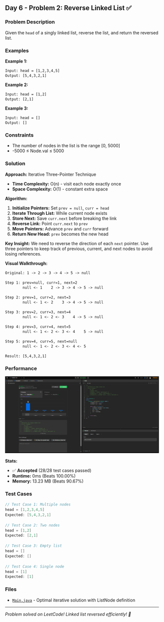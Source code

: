 ## Day 6 - Problem 2: Reverse Linked List ✅

### Problem Description
Given the `head` of a singly linked list, reverse the list, and return the reversed list.

### Examples

**Example 1:**
```
Input: head = [1,2,3,4,5]
Output: [5,4,3,2,1]
```

**Example 2:**
```
Input: head = [1,2]
Output: [2,1]
```

**Example 3:**
```
Input: head = []
Output: []
```

### Constraints
- The number of nodes in the list is the range [0, 5000]
- -5000 ≤ Node.val ≤ 5000

### Solution

**Approach:** Iterative Three-Pointer Technique
- **Time Complexity:** O(n) - visit each node exactly once
- **Space Complexity:** O(1) - constant extra space

**Algorithm:**
1. **Initialize Pointers:** Set `prev = null`, `curr = head`
2. **Iterate Through List:** While current node exists
3. **Store Next:** Save `curr.next` before breaking the link
4. **Reverse Link:** Point `curr.next` to `prev`
5. **Move Pointers:** Advance `prev` and `curr` forward
6. **Return New Head:** `prev` becomes the new head

**Key Insight:** We need to reverse the direction of each `next` pointer. Use three pointers to keep track of previous, current, and next nodes to avoid losing references.

**Visual Walkthrough:**
```
Original: 1 -> 2 -> 3 -> 4 -> 5 -> null

Step 1: prev=null, curr=1, next=2
        null <- 1    2 -> 3 -> 4 -> 5 -> null

Step 2: prev=1, curr=2, next=3
        null <- 1 <- 2    3 -> 4 -> 5 -> null

Step 3: prev=2, curr=3, next=4
        null <- 1 <- 2 <- 3    4 -> 5 -> null

Step 4: prev=3, curr=4, next=5
        null <- 1 <- 2 <- 3 <- 4    5 -> null

Step 5: prev=4, curr=5, next=null
        null <- 1 <- 2 <- 3 <- 4 <- 5

Result: [5,4,3,2,1]
```

### Performance
![LeetCode Submission Result](https://github.com/syntherat/teachers-day-vitb/blob/main/Day6/Problem%202/img.png)

**Stats:**
- ✅ **Accepted** (28/28 test cases passed)
- **Runtime:** 0ms (Beats 100.00%)
- **Memory:** 13.23 MB (Beats 90.67%)

### Test Cases
```java
// Test Case 1: Multiple nodes
head = [1,2,3,4,5]
Expected: [5,4,3,2,1]

// Test Case 2: Two nodes
head = [1,2]
Expected: [2,1]

// Test Case 3: Empty list
head = []
Expected: []

// Test Case 4: Single node
head = [1]
Expected: [1]
```

### Files
- [`Main.java`](Main.java) - Optimal iterative solution with ListNode definition

---
*Problem solved on LeetCode! Linked list reversed efficiently! 🚀*